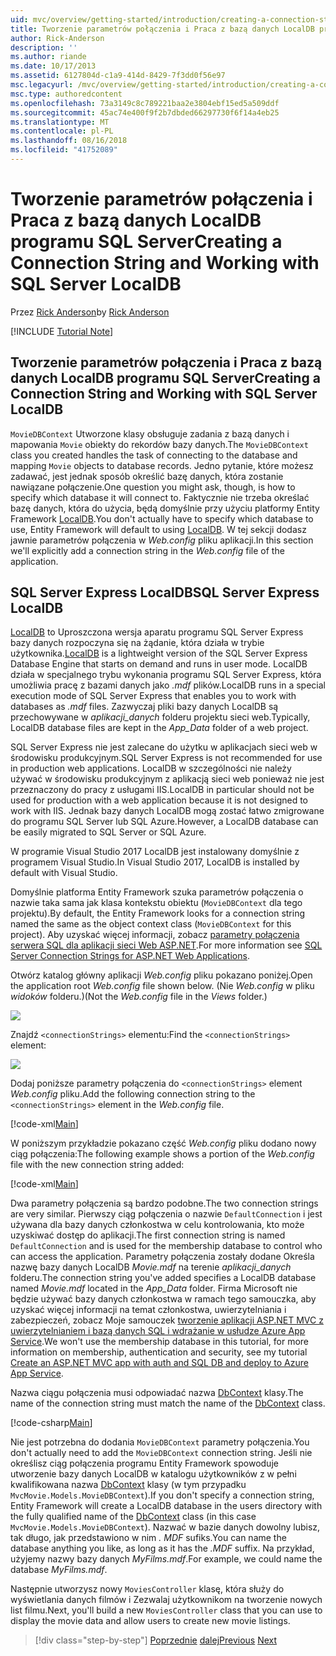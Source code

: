 ```yaml
---
uid: mvc/overview/getting-started/introduction/creating-a-connection-string
title: Tworzenie parametrów połączenia i Praca z bazą danych LocalDB programu SQL Server | Dokumentacja firmy Microsoft
author: Rick-Anderson
description: ''
ms.author: riande
ms.date: 10/17/2013
ms.assetid: 6127804d-c1a9-414d-8429-7f3dd0f56e97
msc.legacyurl: /mvc/overview/getting-started/introduction/creating-a-connection-string
msc.type: authoredcontent
ms.openlocfilehash: 73a3149c8c789221baa2e3804ebf15ed5a509ddf
ms.sourcegitcommit: 45ac74e400f9f2b7dbded66297730f6f14a4eb25
ms.translationtype: MT
ms.contentlocale: pl-PL
ms.lasthandoff: 08/16/2018
ms.locfileid: "41752089"
---
```

<a name="creating-a-connection-string-and-working-with-sql-server-localdb"></a><span data-ttu-id="71179-102">Tworzenie parametrów połączenia i Praca z bazą danych LocalDB programu SQL Server</span><span class="sxs-lookup"><span data-stu-id="71179-102">Creating a Connection String and Working with SQL Server LocalDB</span></span>
====================
<span data-ttu-id="71179-103">Przez [Rick Anderson](https://github.com/Rick-Anderson)</span><span class="sxs-lookup"><span data-stu-id="71179-103">by [Rick Anderson](https://github.com/Rick-Anderson)</span></span>

[!INCLUDE [Tutorial Note](sample/code-location.md)]

## <a name="creating-a-connection-string-and-working-with-sql-server-localdb"></a><span data-ttu-id="71179-104">Tworzenie parametrów połączenia i Praca z bazą danych LocalDB programu SQL Server</span><span class="sxs-lookup"><span data-stu-id="71179-104">Creating a Connection String and Working with SQL Server LocalDB</span></span>

<span data-ttu-id="71179-105">`MovieDBContext` Utworzone klasy obsługuje zadania z bazą danych i mapowania `Movie` obiekty do rekordów bazy danych.</span><span class="sxs-lookup"><span data-stu-id="71179-105">The `MovieDBContext` class you created handles the task of connecting to the database and mapping `Movie` objects to database records.</span></span> <span data-ttu-id="71179-106">Jedno pytanie, które możesz zadawać, jest jednak sposób określić bazę danych, która zostanie nawiązane połączenie.</span><span class="sxs-lookup"><span data-stu-id="71179-106">One question you might ask, though, is how to specify which database it will connect to.</span></span> <span data-ttu-id="71179-107">Faktycznie nie trzeba określać bazę danych, która do użycia, będą domyślnie przy użyciu platformy Entity Framework [LocalDB](https://docs.microsoft.com/sql/database-engine/configure-windows/sql-server-2016-express-localdb).</span><span class="sxs-lookup"><span data-stu-id="71179-107">You don't actually have to specify which database to use, Entity Framework will default to using [LocalDB](https://docs.microsoft.com/sql/database-engine/configure-windows/sql-server-2016-express-localdb).</span></span> <span data-ttu-id="71179-108">W tej sekcji dodasz jawnie parametrów połączenia w *Web.config* pliku aplikacji.</span><span class="sxs-lookup"><span data-stu-id="71179-108">In this section we'll explicitly add a connection string in the *Web.config* file of the application.</span></span>

## <a name="sql-server-express-localdb"></a><span data-ttu-id="71179-109">SQL Server Express LocalDB</span><span class="sxs-lookup"><span data-stu-id="71179-109">SQL Server Express LocalDB</span></span>

<span data-ttu-id="71179-110">[LocalDB](https://docs.microsoft.com/sql/database-engine/configure-windows/sql-server-2016-express-localdb) to Uproszczona wersja aparatu programu SQL Server Express bazy danych rozpoczyna się na żądanie, która działa w trybie użytkownika.</span><span class="sxs-lookup"><span data-stu-id="71179-110">[LocalDB](https://docs.microsoft.com/sql/database-engine/configure-windows/sql-server-2016-express-localdb) is a lightweight version of the SQL Server Express Database Engine that starts on demand and runs in user mode.</span></span> <span data-ttu-id="71179-111">LocalDB działa w specjalnego trybu wykonania programu SQL Server Express, która umożliwia pracę z bazami danych jako *.mdf* plików.</span><span class="sxs-lookup"><span data-stu-id="71179-111">LocalDB runs in a special execution mode of SQL Server Express that enables you to work with databases as *.mdf* files.</span></span> <span data-ttu-id="71179-112">Zazwyczaj pliki bazy danych LocalDB są przechowywane w *aplikacji\_danych* folderu projektu sieci web.</span><span class="sxs-lookup"><span data-stu-id="71179-112">Typically, LocalDB database files are kept in the *App\_Data* folder of a web project.</span></span>

<span data-ttu-id="71179-113">SQL Server Express nie jest zalecane do użytku w aplikacjach sieci web w środowisku produkcyjnym.</span><span class="sxs-lookup"><span data-stu-id="71179-113">SQL Server Express is not recommended for use in production web applications.</span></span> <span data-ttu-id="71179-114">LocalDB w szczególności nie należy używać w środowisku produkcyjnym z aplikacją sieci web ponieważ nie jest przeznaczony do pracy z usługami IIS.</span><span class="sxs-lookup"><span data-stu-id="71179-114">LocalDB in particular should not be used for production with a web application because it is not designed to work with IIS.</span></span> <span data-ttu-id="71179-115">Jednak bazy danych LocalDB mogą zostać łatwo zmigrowane do programu SQL Server lub SQL Azure.</span><span class="sxs-lookup"><span data-stu-id="71179-115">However, a LocalDB database can be easily migrated to SQL Server or SQL Azure.</span></span>

<span data-ttu-id="71179-116">W programie Visual Studio 2017 LocalDB jest instalowany domyślnie z programem Visual Studio.</span><span class="sxs-lookup"><span data-stu-id="71179-116">In Visual Studio 2017, LocalDB is installed by default with Visual Studio.</span></span>

<span data-ttu-id="71179-117">Domyślnie platforma Entity Framework szuka parametrów połączenia o nazwie taka sama jak klasa kontekstu obiektu (`MovieDBContext` dla tego projektu).</span><span class="sxs-lookup"><span data-stu-id="71179-117">By default, the Entity Framework looks for a connection string named the same as the object context class (`MovieDBContext` for this project).</span></span> <span data-ttu-id="71179-118">Aby uzyskać więcej informacji, zobacz [parametry połączenia serwera SQL dla aplikacji sieci Web ASP.NET](https://msdn.microsoft.com/library/jj653752.aspx).</span><span class="sxs-lookup"><span data-stu-id="71179-118">For more information see [SQL Server Connection Strings for ASP.NET Web Applications](https://msdn.microsoft.com/library/jj653752.aspx).</span></span>

<span data-ttu-id="71179-119">Otwórz katalog główny aplikacji *Web.config* pliku pokazano poniżej.</span><span class="sxs-lookup"><span data-stu-id="71179-119">Open the application root *Web.config* file shown below.</span></span> <span data-ttu-id="71179-120">(Nie *Web.config* w pliku *widoków* folderu.)</span><span class="sxs-lookup"><span data-stu-id="71179-120">(Not the *Web.config* file in the *Views* folder.)</span></span>

![](creating-a-connection-string/_static/image1.png)

<span data-ttu-id="71179-121">Znajdź `<connectionStrings>` elementu:</span><span class="sxs-lookup"><span data-stu-id="71179-121">Find the `<connectionStrings>` element:</span></span>

![](creating-a-connection-string/_static/image2.png)

<span data-ttu-id="71179-122">Dodaj poniższe parametry połączenia do `<connectionStrings>` element *Web.config* pliku.</span><span class="sxs-lookup"><span data-stu-id="71179-122">Add the following connection string to the `<connectionStrings>` element in the *Web.config* file.</span></span>

[!code-xml[Main](creating-a-connection-string/samples/sample1.xml)]

<span data-ttu-id="71179-123">W poniższym przykładzie pokazano część *Web.config* pliku dodano nowy ciąg połączenia:</span><span class="sxs-lookup"><span data-stu-id="71179-123">The following example shows a portion of the *Web.config* file with the new connection string added:</span></span>

[!code-xml[Main](creating-a-connection-string/samples/sample2.xml)]

<span data-ttu-id="71179-124">Dwa parametry połączenia są bardzo podobne.</span><span class="sxs-lookup"><span data-stu-id="71179-124">The two connection strings are very similar.</span></span> <span data-ttu-id="71179-125">Pierwszy ciąg połączenia o nazwie `DefaultConnection` i jest używana dla bazy danych członkostwa w celu kontrolowania, kto może uzyskiwać dostęp do aplikacji.</span><span class="sxs-lookup"><span data-stu-id="71179-125">The first connection string is named `DefaultConnection` and is used for the membership database to control who can access the application.</span></span> <span data-ttu-id="71179-126">Parametry połączenia zostały dodane Określa nazwę bazy danych LocalDB *Movie.mdf* na terenie *aplikacji\_danych* folderu.</span><span class="sxs-lookup"><span data-stu-id="71179-126">The connection string you've added specifies a LocalDB database named *Movie.mdf* located in the *App\_Data* folder.</span></span> <span data-ttu-id="71179-127">Firma Microsoft nie będzie używać bazy danych członkostwa w ramach tego samouczka, aby uzyskać więcej informacji na temat członkostwa, uwierzytelniania i zabezpieczeń, zobacz Moje samouczek [tworzenie aplikacji ASP.NET MVC z uwierzytelnianiem i bazą danych SQL i wdrażanie w usłudze Azure App Service](https://docs.microsoft.com/aspnet/core/security/authorization/secure-data).</span><span class="sxs-lookup"><span data-stu-id="71179-127">We won't use the membership database in this tutorial, for more information on membership, authentication and security, see my tutorial [Create an ASP.NET MVC app with auth and SQL DB and deploy to Azure App Service](https://docs.microsoft.com/aspnet/core/security/authorization/secure-data).</span></span>

<span data-ttu-id="71179-128">Nazwa ciągu połączenia musi odpowiadać nazwa [DbContext](https://msdn.microsoft.com/library/system.data.entity.dbcontext(v=vs.103).aspx) klasy.</span><span class="sxs-lookup"><span data-stu-id="71179-128">The name of the connection string must match the name of the [DbContext](https://msdn.microsoft.com/library/system.data.entity.dbcontext(v=vs.103).aspx) class.</span></span>

[!code-csharp[Main](creating-a-connection-string/samples/sample3.cs?highlight=15)]

<span data-ttu-id="71179-129">Nie jest potrzebna do dodania `MovieDBContext` parametry połączenia.</span><span class="sxs-lookup"><span data-stu-id="71179-129">You don't actually need to add the `MovieDBContext` connection string.</span></span> <span data-ttu-id="71179-130">Jeśli nie określisz ciąg połączenia programu Entity Framework spowoduje utworzenie bazy danych LocalDB w katalogu użytkowników z w pełni kwalifikowana nazwa [DbContext](https://msdn.microsoft.com/library/system.data.entity.dbcontext(v=vs.103).aspx) klasy (w tym przypadku `MvcMovie.Models.MovieDBContext`).</span><span class="sxs-lookup"><span data-stu-id="71179-130">If you don't specify a connection string, Entity Framework will create a LocalDB database in the users directory with the fully qualified name of the [DbContext](https://msdn.microsoft.com/library/system.data.entity.dbcontext(v=vs.103).aspx) class (in this case `MvcMovie.Models.MovieDBContext`).</span></span> <span data-ttu-id="71179-131">Nazwać w bazie danych dowolny lubisz, tak długo, jak przedstawiono w nim *. MDF* sufiks.</span><span class="sxs-lookup"><span data-stu-id="71179-131">You can name the database anything you like, as long as it has the *.MDF* suffix.</span></span> <span data-ttu-id="71179-132">Na przykład, użyjemy nazwy bazy danych *MyFilms.mdf*.</span><span class="sxs-lookup"><span data-stu-id="71179-132">For example, we could name the database *MyFilms.mdf*.</span></span>

<span data-ttu-id="71179-133">Następnie utworzysz nowy `MoviesController` klasę, która służy do wyświetlania danych filmów i Zezwalaj użytkownikom na tworzenie nowych list filmu.</span><span class="sxs-lookup"><span data-stu-id="71179-133">Next, you'll build a new `MoviesController` class that you can use to display the movie data and allow users to create new movie listings.</span></span>

> [!div class="step-by-step"]
> <span data-ttu-id="71179-134">[Poprzednie](adding-a-model.md)
> [dalej](accessing-your-models-data-from-a-controller.md)</span><span class="sxs-lookup"><span data-stu-id="71179-134">[Previous](adding-a-model.md)
[Next](accessing-your-models-data-from-a-controller.md)</span></span>
